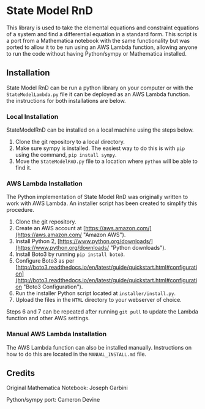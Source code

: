 # State Model RnD

This library is used to take the elemental equations and constraint equations of a system and find a differential equation in a standard form. This script is a port from a Mathematica notebook with the same functionality but was ported to allow it to be run using an AWS Lambda function, allowing anyone to run the code without having Python/sympy or Mathematica installed.

## Installation

State Model RnD can be run a python library on your computer or with the `StateModelLambda.py` file it can be deployed as an AWS Lambda function. the instructions for both installations are below.

### Local Installation

StateModelRnD can be installed on a local machine using the steps below.

1. Clone the git repository to a local directory.
2. Make sure sympy is installed. The easiest way to do this is with `pip` using the command, `pip install sympy`.
3. Move the `StateModelRnD.py` file to a location where `python` will be able to find it.

### AWS Lambda Installation

The Python implementation of State Model RnD was originally written to work with AWS Lambda. An installer script has been created to simplify this procedure.

1. Clone the git repository.
2. Create an AWS account at [https://aws.amazon.com/](https://aws.amazon.com/ "Amazon AWS").
3. Install Python 2, [https://www.python.org/downloads/](https://www.python.org/downloads/ "Python downloads").
4. Install Boto3 by running `pip install boto3`.
5. Configure Boto3 as per [http://boto3.readthedocs.io/en/latest/guide/quickstart.html#configuration](http://boto3.readthedocs.io/en/latest/guide/quickstart.html#configuration "Boto3 Configuration").
6. Run the installer Python script located at `installer/install.py`.
7. Upload the files in the `HTML` directory to your webserver of choice.

Steps 6 and 7 can be repeated after running `git pull` to update the Lambda function and other AWS settings.

### Manual AWS Lambda Installation

The AWS Lambda function can also be installed manually. Instructions on how to do this are located in the `MANUAL_INSTALL.md` file.

## Credits

Original Mathematica Notebook: Joseph Garbini

Python/sympy port: Cameron Devine
